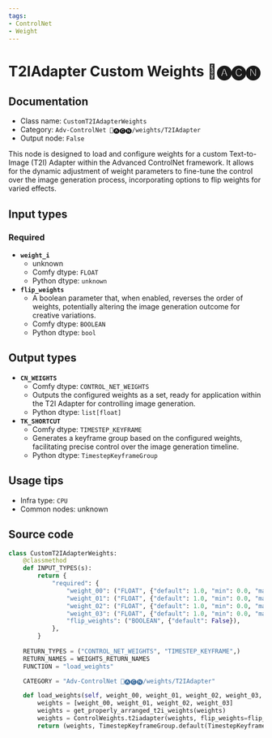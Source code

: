 ```yaml
---
tags:
- ControlNet
- Weight
---
```


# T2IAdapter Custom Weights 🛂🅐🅒🅝
## Documentation
- Class name: `CustomT2IAdapterWeights`
- Category: `Adv-ControlNet 🛂🅐🅒🅝/weights/T2IAdapter`
- Output node: `False`

This node is designed to load and configure weights for a custom Text-to-Image (T2I) Adapter within the Advanced ControlNet framework. It allows for the dynamic adjustment of weight parameters to fine-tune the control over the image generation process, incorporating options to flip weights for varied effects.
## Input types
### Required
- **`weight_i`**
    - unknown
    - Comfy dtype: `FLOAT`
    - Python dtype: `unknown`
- **`flip_weights`**
    - A boolean parameter that, when enabled, reverses the order of weights, potentially altering the image generation outcome for creative variations.
    - Comfy dtype: `BOOLEAN`
    - Python dtype: `bool`
## Output types
- **`CN_WEIGHTS`**
    - Comfy dtype: `CONTROL_NET_WEIGHTS`
    - Outputs the configured weights as a set, ready for application within the T2I Adapter for controlling image generation.
    - Python dtype: `list[float]`
- **`TK_SHORTCUT`**
    - Comfy dtype: `TIMESTEP_KEYFRAME`
    - Generates a keyframe group based on the configured weights, facilitating precise control over the image generation timeline.
    - Python dtype: `TimestepKeyframeGroup`
## Usage tips
- Infra type: `CPU`
- Common nodes: unknown


## Source code
```python
class CustomT2IAdapterWeights:
    @classmethod
    def INPUT_TYPES(s):
        return {
            "required": {
                "weight_00": ("FLOAT", {"default": 1.0, "min": 0.0, "max": 10.0, "step": 0.001}, ),
                "weight_01": ("FLOAT", {"default": 1.0, "min": 0.0, "max": 10.0, "step": 0.001}, ),
                "weight_02": ("FLOAT", {"default": 1.0, "min": 0.0, "max": 10.0, "step": 0.001}, ),
                "weight_03": ("FLOAT", {"default": 1.0, "min": 0.0, "max": 10.0, "step": 0.001}, ),
                "flip_weights": ("BOOLEAN", {"default": False}),
            },
        }
    
    RETURN_TYPES = ("CONTROL_NET_WEIGHTS", "TIMESTEP_KEYFRAME",)
    RETURN_NAMES = WEIGHTS_RETURN_NAMES
    FUNCTION = "load_weights"

    CATEGORY = "Adv-ControlNet 🛂🅐🅒🅝/weights/T2IAdapter"

    def load_weights(self, weight_00, weight_01, weight_02, weight_03, flip_weights):
        weights = [weight_00, weight_01, weight_02, weight_03]
        weights = get_properly_arranged_t2i_weights(weights)
        weights = ControlWeights.t2iadapter(weights, flip_weights=flip_weights)
        return (weights, TimestepKeyframeGroup.default(TimestepKeyframe(control_weights=weights)))

```
